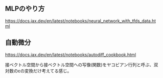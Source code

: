 ## MLPのやり方
https://docs.jax.dev/en/latest/notebooks/neural_network_with_tfds_data.html

## 自動微分
https://docs.jax.dev/en/latest/notebooks/autodiff_cookbook.html

接ベクトル空間から接ベクトル空間への写像(関数)をヤコビアン行列と呼ぶ、双対数のεの変換だけ考えてる感じ。
